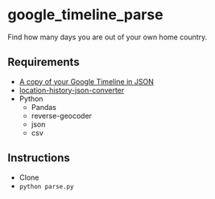 # google_timeline_parse

Find how many days you are out of your own home country.

## Requirements
- [A copy of your Google Timeline in JSON](https://takeout.google.com/settings/takeout)
- [location-history-json-converter](https://github.com/Scarygami/location-history-json-converter/)
- Python
    - Pandas
    - reverse-geocoder
    - json
    - csv
   
## Instructions
- Clone
- `python parse.py`
